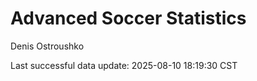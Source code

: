 # Advanced Soccer Statistics
Denis Ostroushko

<!-- gfm -->

Last successful data update: 2025-08-10 18:19:30 CST
